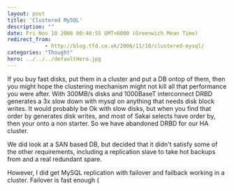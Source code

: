 ```yaml
---
layout: post
title: 'Clustered MySQL'
description: ""
date: Fri Nov 10 2006 00:40:55 GMT+0000 (Greenwich Mean Time)
redirect_from: 
            - http://blog.tfd.co.uk/2006/11/10/clustered-mysql/
categories: "Thought"
hero: ../../../defaultHero.jpg
---
```

If you buy fast disks, put them in a cluster and put a DB ontop of them, then you might hope the clustering mechanism might not kill all that performance you were after. With 300MB/s disks and 1000BaseT interconnect DRBD generates a 3x slow down with mysql on anything that needs disk block writes. It would probably be Ok with slow disks, but when you find that order by generates disk writes, and most of Sakai selects have order by, then your onto a non starter. So we have abandoned DRBD for our HA cluster.

We did look at a SAN based DB, but decided that it didn't satisfy some of the other requirements, including a replication slave to take hot backups from and a real redundant spare.

However, I did get MySQL replication with failover and failback working in a cluster. Failover is fast enough (
